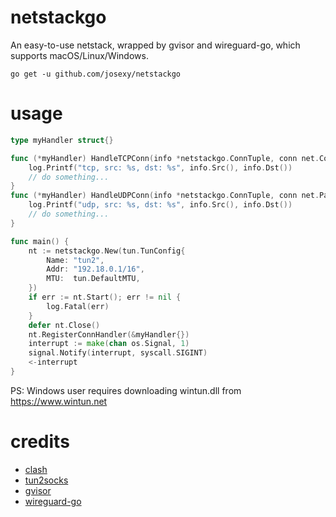 # netstackgo
An easy-to-use netstack, wrapped by gvisor and wireguard-go, which supports macOS/Linux/Windows.

```shell
go get -u github.com/josexy/netstackgo
```

# usage

```go
type myHandler struct{}

func (*myHandler) HandleTCPConn(info *netstackgo.ConnTuple, conn net.Conn) {
	log.Printf("tcp, src: %s, dst: %s", info.Src(), info.Dst())
	// do something...
}
func (*myHandler) HandleUDPConn(info *netstackgo.ConnTuple, conn net.PacketConn) {
	log.Printf("udp, src: %s, dst: %s", info.Src(), info.Dst())
	// do something...
}

func main() {
	nt := netstackgo.New(tun.TunConfig{
		Name: "tun2",
		Addr: "192.18.0.1/16",
		MTU:  tun.DefaultMTU,
	})
	if err := nt.Start(); err != nil {
		log.Fatal(err)
	}
	defer nt.Close()
	nt.RegisterConnHandler(&myHandler{})
	interrupt := make(chan os.Signal, 1)
	signal.Notify(interrupt, syscall.SIGINT)
	<-interrupt
}
```

PS: Windows user requires downloading wintun.dll from https://www.wintun.net

# credits

- [clash](https://github.com/Dreamacro/clash)
- [tun2socks](https://github.com/xjasonlyu/tun2socks)
- [gvisor](https://github.com/google/gvisor)
- [wireguard-go](https://git.zx2c4.com/wireguard-go)
